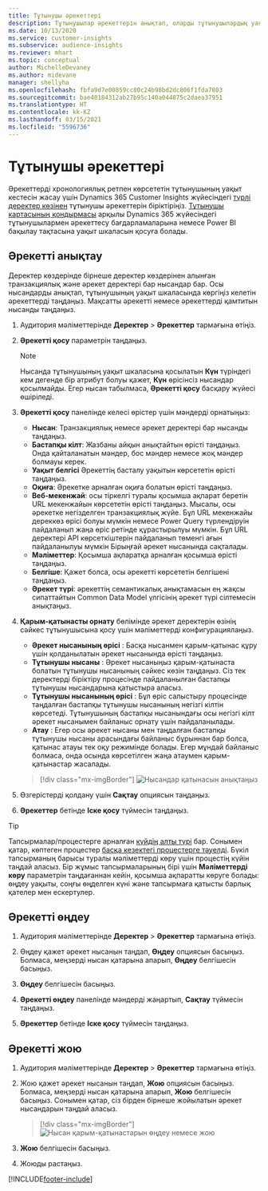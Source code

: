 ```yaml
---
title: Тұтынушы әрекеттері
description: Тұтынушылар әрекеттерін анықтап, оларды тұтынушылардың уақыт кестесінде қарап шығыңыз.
ms.date: 10/13/2020
ms.service: customer-insights
ms.subservice: audience-insights
ms.reviewer: mhart
ms.topic: conceptual
author: MichelleDevaney
ms.author: midevane
manager: shellyha
ms.openlocfilehash: fbfa9d7e00859cc80c24b98bd2dc806f1fda7803
ms.sourcegitcommit: bae40184312ab27b95c140a044875c2daea37951
ms.translationtype: HT
ms.contentlocale: kk-KZ
ms.lasthandoff: 03/15/2021
ms.locfileid: "5596736"
---
```

# <a name="customer-activities"></a>Тұтынушы әрекеттері

Әрекеттерді хронологиялық ретпен көрсететін тұтынушының уақыт кестесін жасау үшін Dynamics 365 Customer Insights жүйесіндегі [түрлі деректер көзінен](data-sources.md) тұтынушы әрекеттерін біріктіріңіз. [Тұтынушы картасының қондырмасы](customer-card-add-in.md) арқылы Dynamics 365 жүйесіндегі тұтынушылармен әрекеттесу бағдарламаларына немесе Power BI бақылау тақтасына уақыт шкаласын қосуға болады.

## <a name="define-an-activity"></a>Әрекетті анықтау

Деректер көздерінде бірнеше деректер көздерінен алынған транзакциялық және әрекет деректері бар нысандар бар. Осы нысандарды анықтап, тұтынушының уақыт шкаласында көргіңіз келетін әрекеттерді таңдаңыз. Мақсатты әрекетті немесе әрекеттерді қамтитын нысанды таңдаңыз.

1. Аудитория мәліметтерінде **Деректер** > **Әрекеттер** тармағына өтіңіз.

1. **Әрекетті қосу** параметрін таңдаңыз.

   > [!NOTE]
   > Нысанда тұтынушының уақыт шкаласына қосылатын **Күн** түріндегі кем дегенде бір атрибут болуы қажет, **Күн** өрісінсіз нысандар қосылмайды. Егер нысан табылмаса, **Әрекетті қосу** басқару жүйесі өшіріледі.

1. **Әрекетті қосу** панелінде келесі өрістер үшін мәндерді орнатыңыз:

   - **Нысан**: Транзакциялық немесе әрекет деректері бар нысанды таңдаңыз.
   - **Бастапқы кілт**: Жазбаны айқын анықтайтын өрісті таңдаңыз. Онда қайталанатын мәндер, бос мәндер немесе жоқ мәндер болмауы керек.
   - **Уақыт белгісі**  Әрекеттің басталу уақытын көрсететін өрісті таңдаңыз.
   - **Оқиға**: Әрекетке арналған оқиға болатын өрісті таңдаңыз.
   - **Веб-мекенжай**: осы тіркелгі туралы қосымша ақпарат беретін URL мекенжайын көрсететін өрісті таңдаңыз. Мысалы, осы әрекетке негізделген транзакциялық жүйе. Бұл URL мекенжайы дереккөз өрісі болуы мүмкін немесе Power Query түрлендіруін пайдаланып жаңа өріс ретінде құрастырылуы мүмкін. Бұл URL деректері API көрсеткіштерін пайдаланып төменгі ағын пайдаланылуы мүмкін Бірыңғай әрекет нысанында сақталады.
   - **Мәліметтер**: Қосымша ақпаратқа арналған қосымша өрісті таңдаңыз.
   - **Белгіше**: Қажет болса, осы әрекетті көрсететін белгішені таңдаңыз.
   - **Әрекет түрі**: әрекеттің семантикалық анықтамасын ең жақсы сипаттайтын Common Data Model үлгісінің әрекет түрі сілтемесін анықтаңыз.

1. **Қарым-қатынасты орнату** бөлімінде әрекет деректерін өзінің сәйкес тұтынушысына қосу үшін мәліметтерді конфигурациялаңыз.

    - **Әрекет нысанының өрісі** : Басқа нысанмен қарым-қатынас құру үшін қолданылатын әрекет нысанында өрісті таңдаңыз.
    - **Тұтынушы нысаны** : Әрекет нысаныңыз қарым-қатынаста болатын тұтынушы нысанының сәйкес көзін таңдаңыз. Сіз тек деректерді біріктіру процесінде пайдаланылған бастапқы тұтынушы нысандарына қатыстыра аласыз.
    - **Тұтынушы нысанының өрісі** : Бұл өріс салыстыру процесінде таңдалған бастапқы тұтынушы нысанының негізгі кілтін көрсетеді. Тұтынушының бастапқы нысанындағы осы негізгі кілт әрекет нысанымен байланыс орнату үшін пайдаланылады.
    - **Атау** : Егер осы әрекет нысаны мен таңдалған бастапқы тұтынушы нысаны арасындағы байланыс бұрыннан бар болса, қатынас атауы тек оқу режимінде болады. Егер мұндай байланыс болмаса, онда осында көрсетілген жаңа атаумен қарым-қатынастар жасалады.
   
   > [!div class="mx-imgBorder"]
   > ![Нысандар қатынасын анықтаңыз](media/activities-entities-define.png "Нысан қатынасын анықтаңыз")

1. Өзгерістерді қолдану үшін **Сақтау** опциясын таңдаңыз.

1. **Әрекеттер** бетінде **Іске қосу** түймесін таңдаңыз.

> [!TIP]
> Тапсырмалар/процестерге арналған [күйдің алты түрі](system.md#status-types) бар. Сонымен қатар, көптеген процестер [басқа кезектегі процестерге тәуелді](system.md#refresh-policies). Бүкіл тапсырманың барысы туралы мәліметтерді көру үшін процестің күйін таңдай аласыз. Бір жұмыс тапсырмаларының бірі үшін **Мәліметтерді көру** параметрін таңдағаннан кейін, қосымша ақпаратты көруге болады: өңдеу уақыты, соңғы өңделген күні және тапсырмаға қатысты барлық қателер мен ескертулер.

## <a name="edit-an-activity"></a>Әрекетті өңдеу

1. Аудитория мәліметтерінде **Деректер** > **Әрекеттер** тармағына өтіңіз.

2. Өңдеу қажет әрекет нысанын таңдап, **Өңдеу** опциясын басыңыз. Болмаса, меңзерді нысан қатарына апарып, **Өңдеу** белгішесін басыңыз.

3. **Өңдеу** белгішесін басыңыз.

4. **Әрекетті өңдеу** панелінде мәндерді жаңартып, **Сақтау** түймесін таңдаңыз.

5. **Әрекеттер** бетінде **Іске қосу** түймесін таңдаңыз.

## <a name="delete-an-activity"></a>Әрекетті жою

1. Аудитория мәліметтерінде **Деректер** > **Әрекеттер** тармағына өтіңіз.

2. Жою қажет әрекет нысанын таңдап, **Жою** опциясын басыңыз. Болмаса, меңзерді нысан қатарына апарып, **Жою** белгішесін басыңыз. Сонымен қатар, сіз бірден бірнеше жойылатын әрекет нысандарын таңдай аласыз.
   > [!div class="mx-imgBorder"]
   > ![Нысан қарым-қатынастарын өңдеу немесе жою](media/activities-entities-edit-delete.png "Нысан қарым-қатынастарын өңдеу немесе жою")

3. **Жою** белгішесін басыңыз.

4. Жоюды растаңыз.


[!INCLUDE[footer-include](../includes/footer-banner.md)]